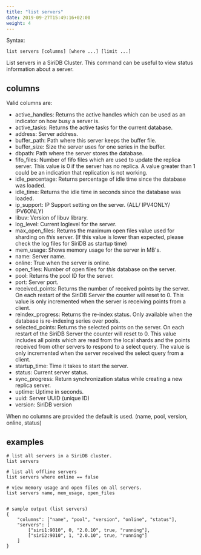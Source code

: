 ```yaml
---
title: "list servers"
date: 2019-09-27T15:49:16+02:00
weight: 4
---
```


Syntax:

	list servers [columns] [where ...] [limit ...]

List servers in a SiriDB Cluster. This command can be useful to view status
information about a server.

columns
-------
Valid columns are:

- active_handles: Returns the active handles which can be used as an indicator on how busy a server is.
- active_tasks: Returns the active tasks for the current database.
- address: Server address.
- buffer_path: Path where this server keeps the buffer file.
- buffer_size: Size the server uses for one series in the buffer.
- dbpath: Path where the server stores the database.
- fifo_files: Number of fifo files which are used to update the replica server. This value is 0 if the server has no replica. A value greater than 1 could be an indication that replication is not working.
- idle_percentage: Returns percentage of idle time since the database was loaded.
- idle_time: Returns the idle time in seconds since the database was loaded.
- ip_support: IP Support setting on the server. (ALL/ IPV4ONLY/ IPV6ONLY)
- libuv: Version of libuv library.
- log_level: Current loglevel for the server.
- max\_open\_files: Returns the maximum open files value used for sharding on *this* server. (If this value is lower than expected, please check the log files for SiriDB as startup time)
- mem_usage: Shows memory usage for the server in MB's.
- name: Server name.
- online: True when the server is online.
- open_files: Number of open files for *this* database on the server.
- pool: Returns the pool ID for the server.
- port: Server port.
- received_points: Returns the number of received points by the server. On each restart of the SiriDB Server the counter will reset to 0. This value is only incremented when the server is receiving points from a client.
- reindex_progress: Returns the re-index status. Only available when the database is re-indexing series over pools.
- selected_points: Returns the selected points on the server. On each restart of the SiriDB Server the counter will reset to 0. This value includes all points which are read from the local shards and the points received from other servers to respond to a select query. The value is only incremented when the server received the select query from a client.
- startup_time: Time it takes to start the server.
- status: Current server status.
- sync_progress: Return synchronization status while creating a new replica server.
- uptime: Uptime in seconds.
- uuid: Server UUID (unique ID)
- version: SiriDB version

When no columns are provided the default is used. (name, pool, version, online, status)

examples
--------

	# list all servers in a SiriDB cluster.
	list servers

	# list all offline servers
	list servers where online == false

	# view memory usage and open files on all servers.
	list servers name, mem_usage, open_files


	# sample output (list servers)
	{
		"columns": ["name", "pool", "version", "online", "status"],
		"servers": [
			["siri1:9010", 0, "2.0.10", true, "running"],
			["siri2:9010", 1, "2.0.10", true, "running"]
		]
	}
